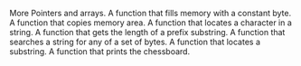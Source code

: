 More Pointers and arrays.
A function that fills memory with a constant byte.
A function that copies memory area.
A function that locates a character in a string.
A function that gets the length of a prefix substring.
A function that searches a string for any of a set of bytes.
A function that locates a substring.
A function that prints the chessboard.
